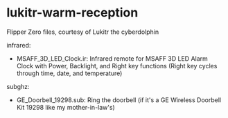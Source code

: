 # lukitr-warm-reception
Flipper Zero files, courtesy of Lukitr the cyberdolphin

infrared:
  - MSAFF_3D_LED_Clock.ir: Infrared remote for MSAFF 3D LED Alarm Clock with Power, Backlight, and Right key functions (Right key cycles through time, date, and temperature)

subghz:
  - GE_Doorbell_19298.sub: Ring the doorbell (if it's a GE Wireless Doorbell Kit 19298 like my mother-in-law's)
